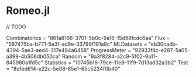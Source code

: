 # Romeo.jl

// TODO


Combinatorics = "861a8166-3701-5b0c-9a16-15d98fcdc6aa"
Flux = "587475ba-b771-5e3f-ad9e-33799f191a9c"
MLDatasets = "eb30cadb-4394-5ae3-aed4-317e484a6458"
ProgressMeter = "92933f4c-e287-5a05-a399-4b506db050ca"
Random = "9a3f8284-a2c9-5f02-9a11-845980a1fd5c"
Statistics = "10745b16-79ce-11e8-11f9-7d13ad32a3b2"
Test = "8dfed614-e22c-5e08-85e1-65c5234f0b40"